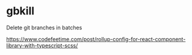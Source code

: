 # gbkill
Delete git branches in batches

https://www.codefeetime.com/post/rollup-config-for-react-component-library-with-typescript-scss/